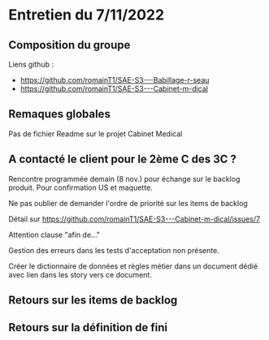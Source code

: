 # Entretien du 7/11/2022

## Composition du groupe

Liens github :
- https://github.com/romainT1/SAE-S3---Babillage-r-seau
- https://github.com/romainT1/SAE-S3---Cabinet-m-dical

## Remaques globales

Pas de fichier Readme sur le projet Cabinet Medical

## A contacté le client pour le 2ème C des 3C ?

Rencontre programmée demain (8 nov.) pour échange sur le backlog produit.
Pour confirmation US et maquette.

Ne pas oublier de demander l'ordre de priorité sur les items de backlog

Détail sur https://github.com/romainT1/SAE-S3---Cabinet-m-dical/issues/7

Attention clause "afin de..."

Gestion des erreurs dans les tests d'acceptation non présente.

Créer le dictionnaire de données et règles métier dans un document dédié avec lien dans les story vers ce document.


## Retours sur les items de backlog

## Retours sur la définition de fini

